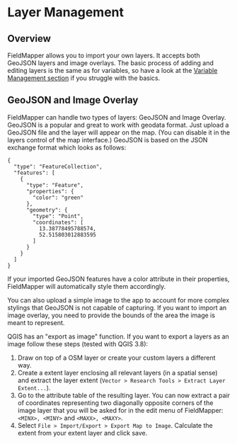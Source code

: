 # Layer Management

## Overview

FieldMapper allows you to import your own layers. It accepts both GeoJSON layers and image overlays. 
The basic process of adding and editing layers is the same as for variables, so have a look at the [Variable Management section](variable_management.md) if you struggle with the basics.

## GeoJSON and Image Overlay

FieldMapper can handle two types of layers: GeoJSON and Image Overlay. GeoJSON is a popular and great to work with geodata format. Just upload a GeoJSON file and the layer will appear on the map. (You can disable it in the layers control of the map interface.) 
GeoJSON is based on the JSON exchange format which looks as follows:

```
{
  "type": "FeatureCollection",
  "features": [
    {
      "type": "Feature",
      "properties": {
        "color": "green"
      },
      "geometry": {
        "type": "Point",
        "coordinates": [
          13.38778495788574,
          52.515803012883595
        ]
      }
    }
  ]
}
```

If your imported GeoJSON features have a color attribute in their properties, FieldMapper will automatically style them accordingly.

You can also upload a simple image to the app to account for more complex stylings that GeoJSON is not capable of capturing. If you want to import an image overlay, you need to provide the bounds of the area the image is meant to represent.

QGIS has an "export as image" function. If you want to export a layers as an image follow these steps (tested with QGIS 3.8):
1. Draw on top of a OSM layer or create your custom layers a different way.
2. Create a extent layer enclosing all relevant layers (in a spatial sense) and extract the layer extent (`Vector > Research Tools > Extract Layer Extent...`).
3. Go to the attribute table of the resulting layer. You can now extract a pair of coordinates representing two diagonally opposite corners of the image layer that you will be asked for in the edit menu of FieldMapper: 
`<MINX>, <MINY>` and `<MAXX>, <MAXY>`.
4. Select `File > Import/Export > Export Map to Image`. Calculate the extent from your extent layer and click save.


